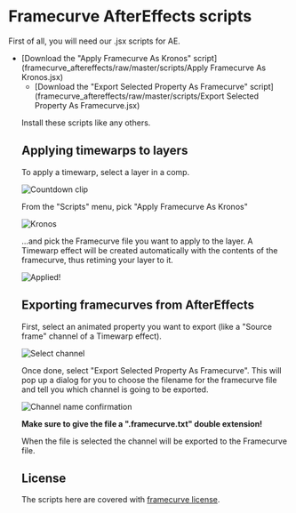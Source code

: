 # Framecurve AfterEffects scripts

First of all, you will need our .jsx scripts for AE.

* [Download the "Apply Framecurve As Kronos" script](framecurve_aftereffects/raw/master/scripts/Apply Framecurve As Kronos.jsx)<ul>
* [Download the "Export Selected Property As Framecurve" script](framecurve_aftereffects/raw/master/scripts/Export Selected Property As Framecurve.jsx)

Install these scripts like any others.

## Applying timewarps to layers

To apply a timewarp, select a layer in a comp.

![Countdown clip](framecurve_aftereffects/raw/master/images/AE-countdown.png)

From the "Scripts" menu, pick "Apply Framecurve As Kronos"

![Kronos](framecurve_aftereffects/raw/master/images/AE-apply-as-kronos.png)

...and pick the Framecurve file you want to apply to the layer.
A Timewarp effect will be created automatically with the contents of the framecurve, thus retiming your layer to it.</p>

![Applied!](framecurve_aftereffects/raw/master/images/AE-applied.png)

## Exporting framecurves from AfterEffects

First, select an animated property you want to export (like a "Source frame" channel of a Timewarp effect).

![Select channel](framecurve_aftereffects/raw/master/images/AE-select-channel.png)

Once done, select "Export Selected Property As Framecurve". This will pop up a dialog for you to choose the filename
for the framecurve file and tell you which channel is going to be exported.

![Channel name confirmation](framecurve_aftereffects/raw/master/images/AE-confirmation.png)

**Make sure to give the file a ".framecurve.txt" double extension!**

When the file is selected the channel will be exported to the Framecurve file.

## License

The scripts here are covered with [framecurve license](http://framecurve.org/scripts/#license).
